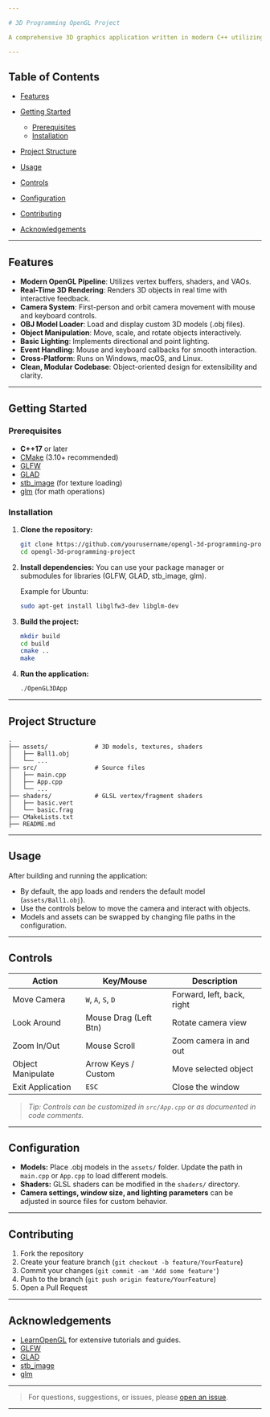 ```yaml
---

# 3D Programming OpenGL Project

A comprehensive 3D graphics application written in modern C++ utilizing OpenGL, GLFW, and GLAD. This project demonstrates core principles of 3D rendering, interactive camera control, object manipulation, and model loading, serving as both an educational resource and a foundation for more complex 3D applications.

---
```


## Table of Contents

* [Features](#features)
* [Getting Started](#getting-started)

    * [Prerequisites](#prerequisites)
    * [Installation](#installation)
* [Project Structure](#project-structure)
* [Usage](#usage)
* [Controls](#controls)
* [Configuration](#configuration)
* [Contributing](#contributing)
* [Acknowledgements](#acknowledgements)

---

## Features

* **Modern OpenGL Pipeline**: Utilizes vertex buffers, shaders, and VAOs.
* **Real-Time 3D Rendering**: Renders 3D objects in real time with interactive feedback.
* **Camera System**: First-person and orbit camera movement with mouse and keyboard controls.
* **OBJ Model Loader**: Load and display custom 3D models (.obj files).
* **Object Manipulation**: Move, scale, and rotate objects interactively.
* **Basic Lighting**: Implements directional and point lighting.
* **Event Handling**: Mouse and keyboard callbacks for smooth interaction.
* **Cross-Platform**: Runs on Windows, macOS, and Linux.
* **Clean, Modular Codebase**: Object-oriented design for extensibility and clarity.

---

## Getting Started

### Prerequisites

* **C++17** or later
* [CMake](https://cmake.org/) (3.10+ recommended)
* [GLFW](https://www.glfw.org/)
* [GLAD](https://glad.dav1d.de/)
* [stb\_image](https://github.com/nothings/stb) (for texture loading)
* [glm](https://github.com/g-truc/glm) (for math operations)

### Installation

1. **Clone the repository:**

   ```sh
   git clone https://github.com/yourusername/opengl-3d-programming-project.git
   cd opengl-3d-programming-project
   ```

2. **Install dependencies:**
   You can use your package manager or submodules for libraries (GLFW, GLAD, stb\_image, glm).

   Example for Ubuntu:

   ```sh
   sudo apt-get install libglfw3-dev libglm-dev
   ```

3. **Build the project:**

   ```sh
   mkdir build
   cd build
   cmake ..
   make
   ```

4. **Run the application:**

   ```sh
   ./OpenGL3DApp
   ```

---

## Project Structure

```text
.
├── assets/             # 3D models, textures, shaders
│   ├── Ball1.obj
│   └── ...
├── src/                # Source files
│   ├── main.cpp
│   ├── App.cpp
│   └── ...
├── shaders/            # GLSL vertex/fragment shaders
│   ├── basic.vert
│   └── basic.frag
├── CMakeLists.txt
├── README.md
```

---

## Usage

After building and running the application:

* By default, the app loads and renders the default model (`assets/Ball1.obj`).
* Use the controls below to move the camera and interact with objects.
* Models and assets can be swapped by changing file paths in the configuration.

---

## Controls

| Action            | Key/Mouse             | Description                |
|-------------------|-----------------------|----------------------------|
| Move Camera       | `W`, `A`, `S`, `D`    | Forward, left, back, right |
| Look Around       | Mouse Drag (Left Btn) | Rotate camera view         |
| Zoom In/Out       | Mouse Scroll          | Zoom camera in and out     |
| Object Manipulate | Arrow Keys / Custom   | Move selected object       |
| Exit Application  | `ESC`                 | Close the window           |

> *Tip: Controls can be customized in `src/App.cpp` or as documented in code comments.*

---

## Configuration

* **Models:** Place .obj models in the `assets/` folder. Update the path in `main.cpp` or `App.cpp` to load different
  models.
* **Shaders:** GLSL shaders can be modified in the `shaders/` directory.
* **Camera settings, window size, and lighting parameters** can be adjusted in source files for custom behavior.

---

## Contributing

1. Fork the repository
2. Create your feature branch (`git checkout -b feature/YourFeature`)
3. Commit your changes (`git commit -am 'Add some feature'`)
4. Push to the branch (`git push origin feature/YourFeature`)
5. Open a Pull Request

---

## Acknowledgements

* [LearnOpenGL](https://learnopengl.com/) for extensive tutorials and guides.
* [GLFW](https://www.glfw.org/)
* [GLAD](https://glad.dav1d.de/)
* [stb\_image](https://github.com/nothings/stb)
* [glm](https://github.com/g-truc/glm)

---

> For questions, suggestions, or issues,
> please [open an issue](https://github.com/ahmetabdullahgultekin/BilliardShow/issues).

---